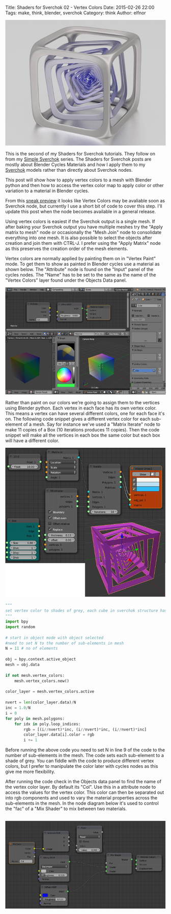 Title: Shaders for Sverchok 02 - Vertex Colors
Date: 2015-02-26 22:00
Tags: make, think, blender, sverchok
Category: think
Author: elfnor

![nested cubes demo of sverchok vertex colors](/images/vertex_color_blog_21.png)

This is the second of my Shaders for Sverchok tutorials. They follow on from  my [Simple Sverchok](http://elfnor.com/tag/sverchok.html) series. The Shaders for Sverchok posts are mostly about Blender Cycles Materials and how I apply them to my [Sverchok](http://nikitron.cc.ua/sverchok_en.html) models rather than directly about Sverchok nodes.

This post will show how to apply vertex colors to a mesh with Blender python and then how to access the vertex color map to apply color or other variation to a material in Blender cycles.

From this [sneak preview](http://blenderartists.org/forum/showthread.php?272679-Addon-WIP-Sverchok-parametric-nodes-for-architects&p=2813513&viewfull=1#post2813513) it looks like Vertex Colors may be avaliable soon as Sverchok node, but currently I use a short bit of code to cover this step. I'll update this post when the node becomes available in a general release.

Using vertex colors is easiest if the Sverchok output is a single mesh. If after baking your Sverchok output you have multiple meshes try the "Apply matrix to mesh" node or occasionally the "Mesh Join" node to consolidate everything into one mesh. It is also possible to select the objects after creation and join them with CTRL-J. I prefer using the "Apply Matrix" node as this preserves the creation order of the mesh elements. 

Vertex colors are normally applied by painting them on in "Vertex Paint" mode. To get them to show as painted in Blender cycles use a material as shown below. The "Attribute" node is found on the "Input" panel of the cycles nodes. The "Name" has to be set to the same as the name of the "Vertex Colors" layer found under the Objects Data panel.

![vertex color in blender](/images/vertex_colors_screen.png)

Rather than paint on our colors we're going to assign them to the vertices using Blender python. Each vertex in each face has its own vertex color. This means a vertex can have several different colors, one for each face it's on. The following code snippet gives a different vertex color for each sub-element of a mesh. Say for instance we've used a "Matrix Iterate" node to make 11 copies of a Box (10 iterations produces 11 copies). Then the code snippet will make all the vertices in each box the same color but each box will have a different color.

![nested boxes nodes](/images/nested_box_nodes.png)

```python
"""
set vertex color to shades of grey, each cube in sverchok structure has its own shade
"""
import bpy
import random

# start in object mode with object selected
#need to set N to the number of sub-elements in mesh
N = 11 # no of elements

obj = bpy.context.active_object
mesh = obj.data

if not mesh.vertex_colors:
    mesh.vertex_colors.new()

color_layer = mesh.vertex_colors.active

nvert = len(color_layer.data)/N
inc = 1.0/N
i = 0
for poly in mesh.polygons:
    for idx in poly.loop_indices:
        rgb = [(i//nvert)*inc, (i//nvert)*inc, (i//nvert)*inc]
        color_layer.data[i].color = rgb
        i += 1
``` 

Before running the above code you need to set N in line 9 of the code to the number of sub-elements in the mesh. The code sets each sub-element to a shade of grey. You can fiddle with the code to produce different vertex colors, but I prefer to manipulate the color later with cycles nodes as this give me more flexibility.

After running the code check in the Objects data panel to find the name of the vertex color layer. By default its "Col". Use this in a attribute node to access the values for the vertex color. This color can then be separated out into rgb components and used to vary the material properties across the sub-elements in the mesh. In the node diagram below it's used to control the "fac" of a "Mix Shader" to mix between two materials.

![vertex color node mix](/images/nested_box_cycles_nodes.png)
--------------------------------------------







